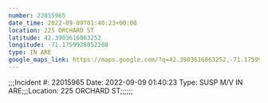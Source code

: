 ```yaml
---
number: 22015965
date_time: 2022-09-09T01:40:23+00:00
location: 225 ORCHARD ST
latitude: 42.3903616063252
longitude: -71.1759928852208
type: IN ARE
google_maps_link: https://maps.google.com/?q=42.3903616063252,-71.1759928852208
---
```


;;;Incident #: 22015965  Date: 2022-09-09 01:40:23   Type: SUSP M/V IN ARE;;;Location: 225 ORCHARD ST;;;;;;
